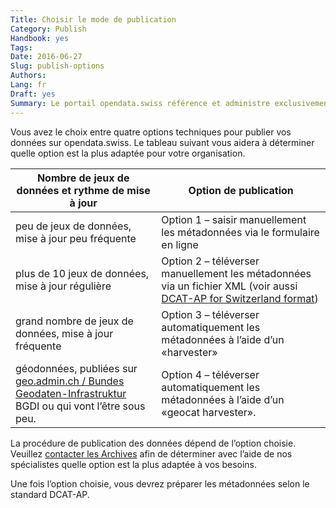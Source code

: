 ```yaml
---
Title: Choisir le mode de publication
Category: Publish
Handbook: yes
Tags:
Date: 2016-06-27
Slug: publish-options
Authors:
Lang: fr
Draft: yes
Summary: Le portail opendata.swiss référence et administre exclusivement les métadonnées. Les données primaires et leur publication relèvent de la responsabilité des fournisseurs de données. Les Archives fédérales, qui administrent le portail, apportent leur soutien dans le cadre de la publication des données et coordonnent la procédure.
---
```


Vous avez le choix entre quatre options techniques pour publier vos données sur opendata.swiss. Le tableau suivant vous aidera à déterminer quelle option est la plus adaptée pour votre organisation.

| Nombre de jeux de données et rythme de mise à jour | Option de publication |
|----------------------------------------------------|-----------------------|
| peu de jeux de données, mise à jour peu fréquente | Option 1 – saisir manuellement les métadonnées via le formulaire en ligne |
| plus de 10 jeux de données, mise à jour régulière | Option 2 – téléverser manuellement les métadonnées via un fichier XML (voir aussi [DCAT-AP for Switzerland format](/fr/library/ch-dcat-ap)) |
| grand nombre de jeux de données, mise à jour fréquente | Option 3 – téléverser automatiquement les métadonnées à l’aide d’un «harvester» |
| géodonnées, publiées sur [geo.admin.ch / Bundes Geodaten-Infrastruktur](http://www.geo.admin.ch/internet/geoportal/fr/home/geoadmin/mission/bgdi.html) BGDI ou qui vont l’être sous peu. | Option 4 – téléverser automatiquement les métadonnées à l’aide d’un «geocat harvester». |

La procédure de publication des données dépend de l’option choisie. Veuillez [contacter les Archives](mailto:opendata@bar.admin.ch) afin de déterminer avec l’aide de nos spécialistes quelle option est la plus adaptée à vos besoins.

Une fois l’option choisie, vous devrez préparer les métadonnées selon le standard DCAT-AP.
